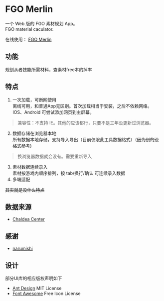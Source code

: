
# FGO Merlin
一个 Web 版的 FGO 素材规划 App。  
FGO material caculator.

在线使用： [FGO Merlin](https://fgomerlin.vercel.app/)
## 功能

规划从者技能所需材料，查素材free本的掉率

## 特点

1. 一次加载，可断网使用  
  离线可用，和普通App无区别。首次加载相当于安装，之后不依赖网络。IOS、Android 可尝试添加网页到主屏幕。  
  > 兼容性：不支持 IE。其他的应该都行，只要不是三年没更新过浏览器。
2. 数据存储在浏览器本地  
  所有数据本地存储，支持导入导出（目前仅限此工具数据格式）（~~因为别的没格式参考~~)
  > 换浏览器数据就会没有。需要重新导入
3. 素材数据连续录入  
  素材按游戏内顺序排列，按 tab/换行/确认 可连续录入数据
4. 多端适配

~~其实就是没什么特点~~

## 数据来源

*   [Chaldea Center](https://github.com/chaldea-center)

## 感谢

*   [narumishi](https://github.com/narumishi)

## 设计

部分UI库的相应版权声明如下

*   [Ant Design](https://ant.design/) MIT License
*   [Font Awesome](https://fontawesome.com/) Free Icon License